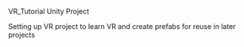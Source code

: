 VR_Tutorial Unity Project

Setting up VR project to learn VR and create prefabs for reuse in later projects
